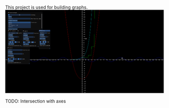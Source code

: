 This project is used for building graphs.
![Example:](Screenshots/img.png)

TODO:
Intersection with axes

